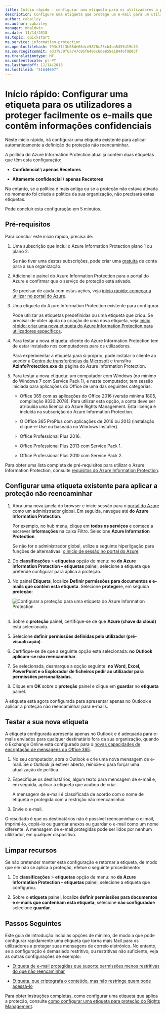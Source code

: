```yaml
---
title: Início rápido - configurar uma etiqueta para os utilizadores a proteger facilmente os e-mails que contêm informações confidenciais
description: Configure uma etiqueta que protege um e-mail para um utilizador ao aplicar automaticamente a proteção não reencaminhar.
author: cabailey
ms.author: cabailey
manager: mbaldwin
ms.date: 11/14/2018
ms.topic: quickstart
ms.service: information-protection
ms.openlocfilehash: 793c3ff3b68de66dce5876c25cb4ba5455d19c33
ms.sourcegitcommit: ad37950f6a747c86f6496c6de859e18446f9b03f
ms.translationtype: MT
ms.contentlocale: pt-PT
ms.lasthandoff: 11/14/2018
ms.locfileid: "51644697"
---
```

# <a name="quickstart-configure-a-label-for-users-to-easily-protect-emails-that-contain-sensitive-information"></a>Início rápido: Configurar uma etiqueta para os utilizadores a proteger facilmente os e-mails que contêm informações confidenciais

Neste início rápido, irá configurar uma etiqueta existente para aplicar automaticamente a definição de proteção não reencaminhar.

A política do Azure Information Protection atual já contém duas etiquetas que têm esta configuração:

- **Confidencial \ apenas Recetores**

- **Altamente confidencial \ apenas Recetores**

No entanto, se a política é mais antiga ou se a proteção não estava ativada no momento foi criada a política da sua organização, não precisará estas etiquetas. 

Pode concluir esta configuração em 5 minutos.

## <a name="prerequisites"></a>Pré-requisitos

Para concluir este início rápido, precisa de:

1. Uma subscrição que inclui o Azure Information Protection plano 1 ou plano 2.
    
    Se não tiver uma destas subscrições, pode criar uma [gratuita](https://portal.office.com/Signup/Signup.aspx?OfferId=87dd2714-d452-48a0-a809-d2f58c4f68b7) de conta para a sua organização.

2. Adicionei o painel do Azure Information Protection para o portal do Azure e confirmar que o serviço de proteção está ativado.

    Se precisar de ajuda com estas ações, veja [início rápido: começar a utilizar no portal do Azure](quickstart-viewpolicy.md).

3. Uma etiqueta do Azure Information Protection existente para configurar. 
    
    Pode utilizar as etiquetas predefinidas ou uma etiqueta que criou. Se precisar de obter ajuda na criação de uma nova etiqueta, veja [início rápido: criar uma nova etiqueta do Azure Information Protection para utilizadores específicos](quickstart-label-specificusers.md).

4. Para testar a nova etiqueta: cliente do Azure Information Protection tem de estar instalado nos computadores para os utilizadores. 
    
    Para experimentar a etiqueta para si próprio, pode instalar o cliente ao aceder a [Centro de transferências da Microsoft](https://www.microsoft.com/en-us/download/details.aspx?id=53018) e transfira **AzInfoProtection.exe** da página do Azure Information Protection.

5. Para testar a nova etiqueta: um computador com Windows (no mínimo do Windows 7 com Service Pack 1), e neste computador, tem sessão iniciada para aplicações do Office de uma das seguintes categorias:
    
    - Office 365 com as aplicações do Office 2016 (versão mínima 1805, compilação 9330.2078). Para utilizar esta opção, a conta deve ser atribuída uma licença do Azure Rights Management. Esta licença é incluída na subscrição do Azure Information Protection.
    
    - O Office 365 ProPlus com aplicações de 2016 ou 2013 (instalação clique-e-Use ou baseada no Windows Installer).
    
    - Office Professional Plus 2016.
    
    - Office Professional Plus 2013 com Service Pack 1.
    
    - Office Professional Plus 2010 com Service Pack 2.

Para obter uma lista completa de pré-requisitos para utilizar o Azure Information Protection, consulte [requisitos do Azure Information Protection](requirements.md).

## <a name="configure-an-existing-label-to-apply-the-do-not-forward-protection"></a>Configurar uma etiqueta existente para aplicar a proteção não reencaminhar

1. Abra uma nova janela do browser e inicie sessão para o [portal do Azure](https://portal.azure.com) como um administrador global. Em seguida, navegue até **do Azure Information Protection**. 
    
    Por exemplo, no hub menu, clique em **todos os serviços** e comece a escrever **informações** na caixa Filtro. Selecione **Azure Information Protection**.
    
    Se não for o administrador global, utilize a seguinte hiperligação para funções de alternativas: [o início de sessão no portal do Azure](configure-policy.md#signing-in-to-the-azure-portal)

2. Do **classificações** > **etiquetas** opção de menu: no **do Azure Information Protection – etiquetas** painel, selecione a etiqueta que pretende configurar para aplica a proteção. 

3. No painel **Etiqueta**, localize **Definir permissões para documentos e e-mails que contêm esta etiqueta**. Selecione **proteger**e, em seguida **proteção**:
    
    ![Configurar a proteção para uma etiqueta do Azure Information Protection](./media/info-protect-protection-bar-configured.png).

4. Sobre o **proteção** painel, certifique-se de que **Azure (chave da cloud)** está selecionada.
    
5. Selecione **definir permissões definidas pelo utilizador (pré-visualização)**.

6. Certifique-se de que a seguinte opção está selecionada: **no Outlook aplicam-se não reencaminhar**.

7. Se selecionada, desmarque a opção seguinte: **no Word, Excel, PowerPoint e o Explorador de ficheiros pedir ao utilizador para permissões personalizadas**.

8. Clique em **OK** sobre o **proteção** painel e clique em **guardar** no **etiqueta** painel.

A etiqueta está agora configurada para apresentar apenas no Outlook e aplicar a proteção não reencaminhar para e-mails.

## <a name="test-your-new-label"></a>Testar a sua nova etiqueta

A etiqueta configurada apresenta apenas no Outlook e é adequada para e-mails enviados para qualquer destinatário fora da sua organização, quando o Exchange Online está configurado para o [novas capacidades de encriptação de mensagens do Office 365](https://support.office.com/article/7ff0c040-b25c-4378-9904-b1b50210d00e).

1. No seu computador, abra o Outlook e crie uma nova mensagem de e-mail. Se o Outlook já estiver aberto, reinicie-o para forçar uma atualização de política.

2. Especifique os destinatários, algum texto para mensagem de e-mail e, em seguida, aplicar a etiqueta que acabou de criar. 
    
    A mensagem de e-mail é classificada de acordo com o nome de etiqueta e protegida com a restrição não reencaminhar.

3. Envie o e-mail. 

O resultado é que os destinatários não é possível reencaminhar o e-mail, imprimi-lo, copiá-lo ou guardar anexos ou guardar o e-mail como um nome diferente. A mensagem de e-mail protegidas pode ser lidos por nenhum utilizador, em qualquer dispositivo.

## <a name="clean-up-resources"></a>Limpar recursos

Se não pretender manter esta configuração e retornar a etiqueta, de modo que ele não se aplica a proteção, efetue o seguinte procedimento:

1. Do **classificações** > **etiquetas** opção de menu: no **do Azure Information Protection – etiquetas** painel, selecione a etiqueta que configurou. 

3. Sobre o **etiqueta** painel, localize **definir permissões para documentos e e-mails que contenham esta etiqueta**, selecione **não configurado**e selecione **guardar**.

## <a name="next-steps"></a>Passos Seguintes

Este guia de introdução inclui as opções de mínimo, de modo a que pode configurar rapidamente uma etiqueta que torna mais fácil para os utilizadores a proteger suas mensagens de correio eletrónico. No entanto, se a configuração é demasiado restritivo, ou restritivas não suficiente, veja as outras configurações de exemplo:

- [Etiqueta de e-mail protegidas que suporte permissões menos restritivas do que não reencaminhar](configure-policy-protection.md#example-4-label-for-protected-email-that-supports-less-restrictive-permissions-than-do-not-forward)

- [Etiqueta, que criptografa o conteúdo, mas não restringe quem pode acessá-lo](configure-policy-protection.md#example-5-label-that-encrypts-content-but-doesnt-restrict-who-can-access-it)

Para obter instruções completas, como configurar uma etiqueta que aplica a proteção, consulte [como configurar uma etiqueta para proteção do Rights Management](configure-policy-protection.md). 
